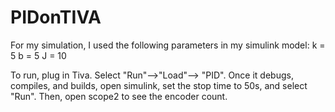 # PIDonTIVA

For my simulation, I used the following parameters in my simulink model:
k = 5
b = 5
J = 10

To run, plug in Tiva.  Select "Run"-->"Load"--> "PID".  Once it debugs, compiles, and builds, 
open simulink, set the stop time to 50s, and select "Run".  Then, open scope2 to see the encoder count.
